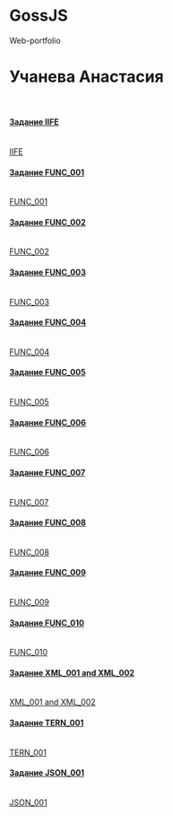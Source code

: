 # GossJS
Web-portfolio
<h1>Учанева Анастасия </h1> <br>
<h4><a href="https://kodaktor.ru/iife">Задание IIFE</a></h4> <br>
<a href="https://kodaktor.ru/iife">IIFE</a>
<h4><a href="https://kodaktor.ru/func_001">Задание FUNC_001</a></h4> <br>
<a href="https://github.com/Nastyauch/func_001/">FUNC_001</a>
<h4><a href="https://kodaktor.ru/func_002">Задание FUNC_002</a></h4> <br>
<a href="https://kodaktor.ru/403c07c_b51e9">FUNC_002</a>
<h4><a href="https://kodaktor.ru/func_003">Задание FUNC_003</a></h4> <br>
<a href="https://kodaktor.ru/func_c5dbe">FUNC_003</a>
<h4><a href="https://kodaktor.ru/func_004">Задание FUNC_004</a></h4> <br>
<a href="https://kodaktor.ru/func_c84df">FUNC_004</a>
<h4><a href="https://kodaktor.ru/func_005">Задание FUNC_005</a></h4> <br>
<a href="https://kodaktor.ru/func_da970">FUNC_005</a>
<h4><a href="https://kodaktor.ru/func_006">Задание FUNC_006</a></h4> <br>
<a href="https://kodaktor.ru/func_8ed27">FUNC_006</a>
<h4><a href="https://kodaktor.ru/func_007">Задание FUNC_007</a></h4> <br>
<a href="https://kodaktor.ru/func_d048a">FUNC_007</a>
<h4><a href="https://kodaktor.ru/func_008">Задание FUNC_008</a></h4> <br>
<a href="https://kodaktor.ru/c83c54c_6b59b">FUNC_008</a>
<h4><a href="https://kodaktor.ru/func_009">Задание FUNC_009</a></h4> <br>
<a href="https://kodaktor.ru/func_3b5a8">FUNC_009</a>
<h4><a href="https://kodaktor.ru/func_010">Задание FUNC_010</a></h4> <br>
<a href="https://kodaktor.ru/func_bb921">FUNC_010</a>
<h4><a href="https://kodaktor.ru/g/xml_intro">Задание XML_001 and XML_002</a></h4> <br>
<a href="https://github.com/Nastyauch/lab_goss/tree/master/xml">XML_001 and XML_002</a>
<h4><a href="https://kodaktor.ru/tern_001">Задание TERN_001</a></h4> <br>
<a href="https://kodaktor.ru/403c07c_53b2e">TERN_001</a>
<h4><a href="https://kodaktor.ru/jsin_001">Задание JSON_001</a></h4> <br>
<a href="https://kodaktor.ru/403c07c_153f0">JSON_001</a>

